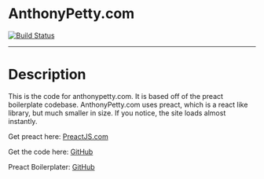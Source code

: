 # AnthonyPetty.com

[![Build Status](https://travis-ci.org/SPGWhistler/anthonypettydotcom.svg?branch=master)](https://travis-ci.org/SPGWhistler/anthonypettydotcom)


---


# Description

This is the code for anthonypetty.com. It is based off of the preact boilerplate codebase.
AnthonyPetty.com uses preact, which is a react like library, but much smaller in size.
If you notice, the site loads almost instantly.

Get preact here: [PreactJS.com](https://preactjs.com/)

Get the code here: [GitHub](https://github.com/developit/preact/)

Preact Boilerplater: [GitHub](https://github.com/developit/preact-boilerplate)
